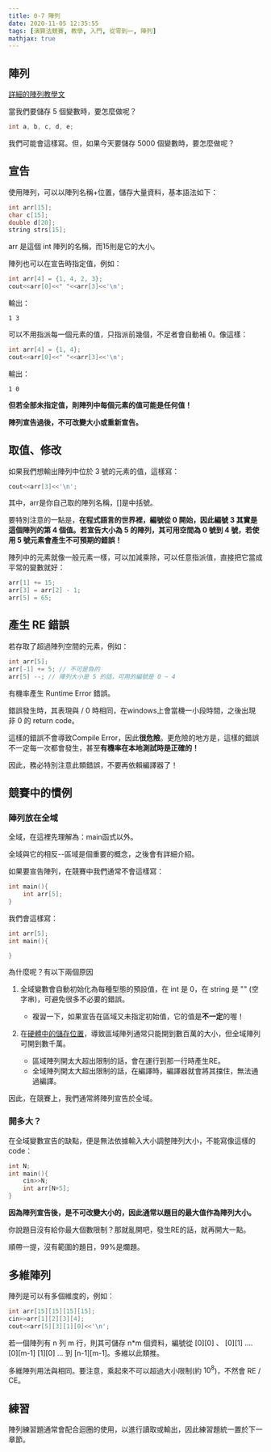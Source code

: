 ```yaml
---
title: 0-7 陣列
date: 2020-11-05 12:35:55
tags: [演算法競賽, 教學, 入門, 從零到一, 陣列]
mathjax: true
---
```

## 陣列

[詳細的陣列教學文](https://openhome.cc/Gossip/CppGossip/OneDimArray.html)

當我們要儲存 5 個變數時，要怎麼做呢？

```cpp
int a, b, c, d, e;
```

我們可能會這樣寫。但，如果今天要儲存 5000 個變數時，要怎麼做呢？

## 宣告
使用陣列，可以以陣列名稱+位置，儲存大量資料，基本語法如下：
```cpp
int arr[15];
char c[15];
double d[20];
string strs[15];
```
arr 是這個 int 陣列的名稱，而15則是它的大小。

陣列也可以在宣告時指定值，例如：
```cpp
int arr[4] = {1, 4, 2, 3};
cout<<arr[0]<<" "<<arr[3]<<'\n';
```
輸出：
```
1 3
```
可以不用指派每一個元素的值，只指派前幾個，不足者會自動補 0。像這樣：
```cpp
int arr[4] = {1, 4};
cout<<arr[0]<<" "<<arr[3]<<'\n';
```
輸出：
```
1 0
```

**但若全部未指定值，則陣列中每個元素的值可能是任何值！**

**陣列宣告過後，不可改變大小或重新宣告。**

## 取值、修改
如果我們想輸出陣列中位於 3 號的元素的值，這樣寫：
```cpp
cout<<arr[3]<<'\n';
```
其中，arr是你自己取的陣列名稱，[]是中括號。

要特別注意的一點是，**在程式語言的世界裡，編號從 0 開始，因此編號 3 其實是這個陣列的第 4 個值。若宣告大小為 5 的陣列，其可用空間為 0 號到 4 號，若使用 5 號元素會產生不可預期的錯誤！**

陣列中的元素就像一般元素一樣，可以加減乘除，可以任意指派值，直接把它當成平常的變數就好：
```cpp
arr[1] += 15;
arr[3] = arr[2] - 1;
arr[5] = 65;
```

## 產生 RE 錯誤

若存取了超過陣列空間的元素，例如：
```cpp
int arr[5];
arr[-1] += 5; // 不可是負的
arr[5] --; // 陣列大小是 5 的話，可用的編號是 0 ~ 4
```
有機率產生 Runtime Error 錯誤。

錯誤發生時，其表現與 / 0 時相同，在windows上會當機一小段時間，之後出現非 0 的 return code。

這樣的錯誤不會導致Compile Error，因此**很危險**。更危險的地方是，這樣的錯誤不一定每一次都會發生，甚至**有機率在本地測試時是正確的！**

因此，務必特別注意此類錯誤，不要再依賴編譯器了！

## 競賽中的慣例
    
### 陣列放在全域

全域，在這裡先理解為：main函式以外。

全域與它的相反--區域是個重要的概念，之後會有詳細介紹。

如果要宣告陣列，在競賽中我們通常不會這樣寫：
```cpp
int main(){
    int arr[5];
}
```
我們會這樣寫：
```cpp
int arr[5];
int main(){

}
```
為什麼呢？有以下兩個原因

1. 全域變數會自動初始化為每種型態的預設值，在 int 是 0，在 string 是 "" (空字串)，可避免很多不必要的錯誤。
    - 複習一下，如果宣告在區域又未指定初始值，它的值是**不一定**的喔！

2. 在[硬體中的儲存位置](https://www.itread01.com/content/1546506197.html)，導致區域陣列通常只能開到數百萬的大小，但全域陣列可開到數千萬。
    - 區域陣列開太大超出限制的話，會在運行到那一行時產生RE。
    - 全域陣列開太大超出限制的話，在編譯時，編譯器就會將其擋住，無法通過編譯。

因此，在競賽上，我們通常將陣列宣告於全域。

### 開多大？
在全域變數宣告的缺點，便是無法依據輸入大小調整陣列大小，不能寫像這樣的code：
```cpp
int N;
int main(){
    cin>>N;
    int arr[N+5];
}
```

**因為陣列宣告後，是不可改變大小的，因此通常以題目的最大值作為陣列大小。**

你說題目沒有給你最大個數限制？那就亂開吧，發生RE的話，就再開大一點。

順帶一提，沒有範圍的題目，99%是爛題。

## 多維陣列

陣列是可以有多個維度的，例如：
```cpp
int arr[15][15][15][15];
cin>>arr[1][2][3][4];
cout<<arr[5][3][1][0]<<'\n';
```
若一個陣列有 n 列 m 行，則其可儲存 n*m 個資料，編號從 [0][0] 、 [0][1] .... [0][m-1] [1][0] ... 到 [n-1][m-1]。多維以此類推。

多維陣列用法與相同。要注意，乘起來不可以超過大小限制(約 $10^8$)，不然會 RE / CE。

## 練習

陣列練習題通常會配合迴圈的使用，以進行讀取或輸出，因此練習題統一置於下一章節。


